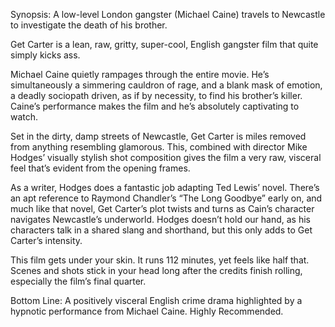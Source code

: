 Synopsis: A low-level London gangster (Michael Caine) travels to Newcastle to investigate the death of his brother.

Get Carter is a lean, raw, gritty, super-cool, English gangster film that quite simply kicks ass.  

Michael Caine quietly rampages through the entire movie.  He’s simultaneously a simmering cauldron of rage, and a blank mask of emotion, a deadly sociopath driven, as if by necessity, to find his brother’s killer.  Caine’s performance makes the film and he’s absolutely captivating to watch. 

Set in the dirty, damp streets of Newcastle, Get Carter is miles removed from anything resembling glamorous.  This, combined with director Mike Hodges’ visually stylish shot composition gives the film a very raw, visceral feel that’s evident from the opening frames. 

As a writer, Hodges does a fantastic job adapting Ted Lewis’ novel.  There’s an apt reference to Raymond Chandler’s “The Long Goodbye” early on, and much like that novel, Get Carter’s plot twists and turns as Cain’s character navigates Newcastle’s underworld.  Hodges doesn’t hold our hand, as his characters talk in a shared slang and shorthand, but this only adds to Get Carter’s intensity.

This film gets under your skin. It runs 112 minutes, yet feels like half that.  Scenes and shots stick in your head long after the credits finish rolling, especially the film’s final quarter. 

Bottom Line: A positively visceral English crime drama highlighted by a hypnotic performance from Michael Caine.  Highly Recommended.
